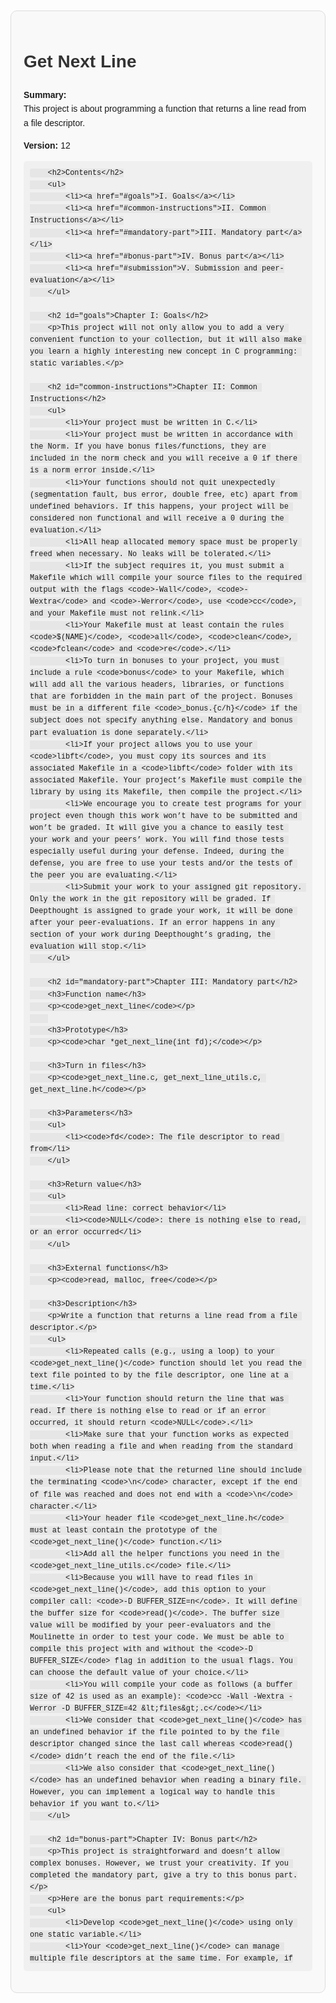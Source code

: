 <!DOCTYPE html>
<html lang="en">
<head>
    <meta charset="UTF-8">
    <meta name="viewport" content="width=device-width, initial-scale=1.0">
    <style>
        body {
            font-family: Arial, sans-serif;
            margin: 0;
            padding: 20px;
            line-height: 1.6;
        }
        h1, h2, h3 {
            color: #333;
        }
        .container {
            max-width: 800px;
            margin: 0 auto;
            padding: 20px;
            border: 1px solid #ddd;
            border-radius: 10px;
            background-color: #f9f9f9;
        }
        pre {
            background-color: #f0f0f0;
            padding: 10px;
            border-radius: 5px;
            overflow-x: auto;
        }
        code {
            font-family: Consolas, 'Courier New', Courier, monospace;
            background-color: #e6e6e6;
            padding: 2px 4px;
            border-radius: 3px;
        }
        ul {
            margin: 0;
            padding: 0 0 0 20px;
        }
    </style>
    <title>Get Next Line</title>
</head>
<body>
    <div class="container">
        <h1>Get Next Line</h1>
        <p><strong>Summary:</strong><br>This project is about programming a function that returns a line read from a file descriptor.</p>
        <p><strong>Version:</strong> 12</p>

        <h2>Contents</h2>
        <ul>
            <li><a href="#goals">I. Goals</a></li>
            <li><a href="#common-instructions">II. Common Instructions</a></li>
            <li><a href="#mandatory-part">III. Mandatory part</a></li>
            <li><a href="#bonus-part">IV. Bonus part</a></li>
            <li><a href="#submission">V. Submission and peer-evaluation</a></li>
        </ul>

        <h2 id="goals">Chapter I: Goals</h2>
        <p>This project will not only allow you to add a very convenient function to your collection, but it will also make you learn a highly interesting new concept in C programming: static variables.</p>

        <h2 id="common-instructions">Chapter II: Common Instructions</h2>
        <ul>
            <li>Your project must be written in C.</li>
            <li>Your project must be written in accordance with the Norm. If you have bonus files/functions, they are included in the norm check and you will receive a 0 if there is a norm error inside.</li>
            <li>Your functions should not quit unexpectedly (segmentation fault, bus error, double free, etc) apart from undefined behaviors. If this happens, your project will be considered non functional and will receive a 0 during the evaluation.</li>
            <li>All heap allocated memory space must be properly freed when necessary. No leaks will be tolerated.</li>
            <li>If the subject requires it, you must submit a Makefile which will compile your source files to the required output with the flags <code>-Wall</code>, <code>-Wextra</code> and <code>-Werror</code>, use <code>cc</code>, and your Makefile must not relink.</li>
            <li>Your Makefile must at least contain the rules <code>$(NAME)</code>, <code>all</code>, <code>clean</code>, <code>fclean</code> and <code>re</code>.</li>
            <li>To turn in bonuses to your project, you must include a rule <code>bonus</code> to your Makefile, which will add all the various headers, libraries, or functions that are forbidden in the main part of the project. Bonuses must be in a different file <code>_bonus.{c/h}</code> if the subject does not specify anything else. Mandatory and bonus part evaluation is done separately.</li>
            <li>If your project allows you to use your <code>libft</code>, you must copy its sources and its associated Makefile in a <code>libft</code> folder with its associated Makefile. Your project’s Makefile must compile the library by using its Makefile, then compile the project.</li>
            <li>We encourage you to create test programs for your project even though this work won’t have to be submitted and won’t be graded. It will give you a chance to easily test your work and your peers’ work. You will find those tests especially useful during your defense. Indeed, during the defense, you are free to use your tests and/or the tests of the peer you are evaluating.</li>
            <li>Submit your work to your assigned git repository. Only the work in the git repository will be graded. If Deepthought is assigned to grade your work, it will be done after your peer-evaluations. If an error happens in any section of your work during Deepthought’s grading, the evaluation will stop.</li>
        </ul>

        <h2 id="mandatory-part">Chapter III: Mandatory part</h2>
        <h3>Function name</h3>
        <p><code>get_next_line</code></p>
        
        <h3>Prototype</h3>
        <p><code>char *get_next_line(int fd);</code></p>

        <h3>Turn in files</h3>
        <p><code>get_next_line.c, get_next_line_utils.c, get_next_line.h</code></p>

        <h3>Parameters</h3>
        <ul>
            <li><code>fd</code>: The file descriptor to read from</li>
        </ul>

        <h3>Return value</h3>
        <ul>
            <li>Read line: correct behavior</li>
            <li><code>NULL</code>: there is nothing else to read, or an error occurred</li>
        </ul>

        <h3>External functions</h3>
        <p><code>read, malloc, free</code></p>

        <h3>Description</h3>
        <p>Write a function that returns a line read from a file descriptor.</p>
        <ul>
            <li>Repeated calls (e.g., using a loop) to your <code>get_next_line()</code> function should let you read the text file pointed to by the file descriptor, one line at a time.</li>
            <li>Your function should return the line that was read. If there is nothing else to read or if an error occurred, it should return <code>NULL</code>.</li>
            <li>Make sure that your function works as expected both when reading a file and when reading from the standard input.</li>
            <li>Please note that the returned line should include the terminating <code>\n</code> character, except if the end of file was reached and does not end with a <code>\n</code> character.</li>
            <li>Your header file <code>get_next_line.h</code> must at least contain the prototype of the <code>get_next_line()</code> function.</li>
            <li>Add all the helper functions you need in the <code>get_next_line_utils.c</code> file.</li>
            <li>Because you will have to read files in <code>get_next_line()</code>, add this option to your compiler call: <code>-D BUFFER_SIZE=n</code>. It will define the buffer size for <code>read()</code>. The buffer size value will be modified by your peer-evaluators and the Moulinette in order to test your code. We must be able to compile this project with and without the <code>-D BUFFER_SIZE</code> flag in addition to the usual flags. You can choose the default value of your choice.</li>
            <li>You will compile your code as follows (a buffer size of 42 is used as an example): <code>cc -Wall -Wextra -Werror -D BUFFER_SIZE=42 &lt;files&gt;.c</code></li>
            <li>We consider that <code>get_next_line()</code> has an undefined behavior if the file pointed to by the file descriptor changed since the last call whereas <code>read()</code> didn’t reach the end of the file.</li>
            <li>We also consider that <code>get_next_line()</code> has an undefined behavior when reading a binary file. However, you can implement a logical way to handle this behavior if you want to.</li>
        </ul>

        <h2 id="bonus-part">Chapter IV: Bonus part</h2>
        <p>This project is straightforward and doesn’t allow complex bonuses. However, we trust your creativity. If you completed the mandatory part, give a try to this bonus part.</p>
        <p>Here are the bonus part requirements:</p>
        <ul>
            <li>Develop <code>get_next_line()</code> using only one static variable.</li>
            <li>Your <code>get_next_line()</code> can manage multiple file descriptors at the same time. For example, if
